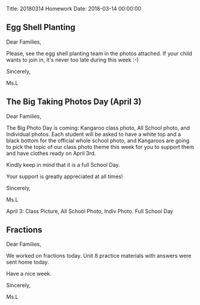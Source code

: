 Title: 20180314 Homework
Date: 2018-03-14 00:00:00


## Egg Shell Planting

Dear Families,



Please, see the egg shell planting team in the photos attached. If your child wants to join in, it's never too late during this week :-)



Sincerely,

Ms.L

## The Big Taking Photos Day (April 3)

Dear Families,



The Big Photo Day is coming: Kangaroo class photo, All School photo, and Individual photos. Each student will be asked to have a white top and a black bottom for the official whole school photo, and Kangaroos are going to pick the topic of our class photo theme this week for you to support them and have clothes ready on April 3rd.



Kindly keep in mind that it is a full School Day.



Your support is greatly appreciated at all times!



Sincerely,

Ms.L



April 3: Class Picture, All School Photo, Indiv Photo. Full School Day

## Fractions

Dear Families,



We worked on fractions today. Unit 8 practice materials with answers were sent home today.



Have a nice week.



Sincerely,

Ms.L
